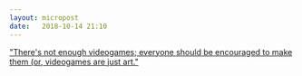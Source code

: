 ```yaml
---
layout: micropost
date:   2018-10-14 21:10
---
```


["There's not enough videogames; everyone should be encouraged to make them (or, videogames are just art."](https://brkeogh.com/2018/10/03/theres-not-enough-videogames-everyone-should-be-encouraged-to-make-them-or-videogames-are-just-art/)
